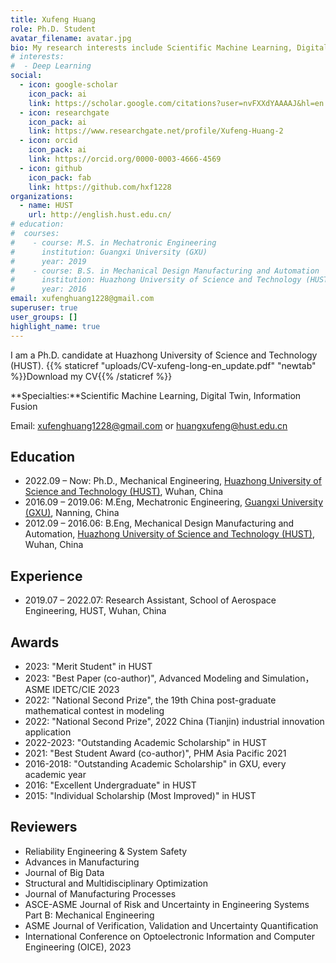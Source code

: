 ```yaml
---
title: Xufeng Huang
role: Ph.D. Student
avatar_filename: avatar.jpg
bio: My research interests include Scientific Machine Learning, Digital Twin and Information Fusion.
# interests:
#  - Deep Learning
social:
  - icon: google-scholar
    icon_pack: ai
    link: https://scholar.google.com/citations?user=nvFXXdYAAAAJ&hl=en
  - icon: researchgate
    icon_pack: ai
    link: https://www.researchgate.net/profile/Xufeng-Huang-2
  - icon: orcid
    icon_pack: ai
    link: https://orcid.org/0000-0003-4666-4569
  - icon: github
    icon_pack: fab
    link: https://github.com/hxf1228
organizations:
  - name: HUST
    url: http://english.hust.edu.cn/
# education:
#  courses:
#    - course: M.S. in Mechatronic Engineering
#      institution: Guangxi University (GXU)
#      year: 2019
#    - course: B.S. in Mechanical Design Manufacturing and Automation
#      institution: Huazhong University of Science and Technology (HUST)
#      year: 2016
email: xufenghuang1228@gmail.com
superuser: true
user_groups: []
highlight_name: true
---
```

I am a Ph.D. candidate at Huazhong University of Science and Technology (HUST). {{% staticref "uploads/CV-xufeng-long-en_update.pdf" "newtab" %}}Download my CV{{% /staticref %}}

**Specialties:**Scientific Machine Learning, Digital Twin, Information Fusion

Email: xufenghuang1228@gmail.com or huangxufeng@hust.edu.cn

## Education
- 2022.09 – Now: Ph.D., Mechanical Engineering, [Huazhong University of Science and Technology (HUST)](http://english.hust.edu.cn/), Wuhan, China
- 2016.09 – 2019.06: M.Eng, Mechatronic Engineering, [Guangxi University (GXU)](https://english.gxu.edu.cn/), Nanning, China
- 2012.09 – 2016.06: B.Eng, Mechanical Design Manufacturing and Automation, [Huazhong University of Science and Technology (HUST)](http://english.hust.edu.cn/), Wuhan, China

## Experience
- 2019.07 – 2022.07: Research Assistant, School of Aerospace Engineering, HUST, Wuhan, China

## Awards
- 2023: "Merit Student" in HUST
- 2023: "Best Paper (co-author)", Advanced Modeling and Simulation，ASME IDETC/CIE 2023
- 2022: "National Second Prize", the 19th China post-graduate mathematical contest in modeling
- 2022: "National Second Prize", 2022 China (Tianjin) industrial innovation application
- 2022-2023: "Outstanding Academic Scholarship" in HUST
- 2021: "Best Student Award (co-author)", PHM Asia Pacific 2021
- 2016-2018: "Outstanding Academic Scholarship" in GXU, every academic year
- 2016: "Excellent Undergraduate" in HUST
- 2015: "Individual Scholarship (Most Improved)" in HUST

## Reviewers
- Reliability Engineering & System Safety
- Advances in Manufacturing
- Journal of Big Data
- Structural and Multidisciplinary Optimization
- Journal of Manufacturing Processes
- ASCE-ASME Journal of Risk and Uncertainty in Engineering Systems Part B: Mechanical Engineering
- ASME Journal of Verification, Validation and Uncertainty Quantification
- International Conference on Optoelectronic Information and Computer Engineering (OICE), 2023